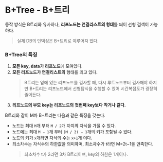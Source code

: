 # B+Tree - B+트리
동작 방식은 B트리와 유사하나, **리프노드는 연결리스트의 형태**를 띄어 선형 검색이 가능하다.

> 실제 DB의 인덱싱은 B+트리로 이루어져 있다.


### B+Tree의 특징
1. **모든 key, data가 리프노드**에 모여있다.
2. **모든 리프노드가 연결리스트의** 형태를 띄고 있다.
    > B트리는 옆에 있는 리프노드를 검사할 때, 다시 루트노드부터 검사해야 하지만 B+트리는 리프노드에서 선형탐식을 수행할 수 있어 시간복잡도가 굉장히 줄어든다.
3. **리프노드의 부모 key는 리프노드의 첫번째 key보다 작거나 같다.**


B트리와 같이 M차 B+트리는 다음과 같은 특징을 갖는다.
- 노드는 최대 `M`개 부터 `M / 2`개 까지의 자식을 가질 수 있다.
- 노드에는 최대 `M − 1`개 부터 `(M / 2) − 1`개의 키가 포함될 수 있다.
- 노드의 키가 `x`개라면 자식의 수는 `x+1`개 이다.
- 최소차수는 자식수의 하한값을 의미하며, 최소차수가 t라면 M=2t−1을 만족한다. 
  > 최소차수 t가 2라면 3차 B트리이며, key의 하한은 1개이다.